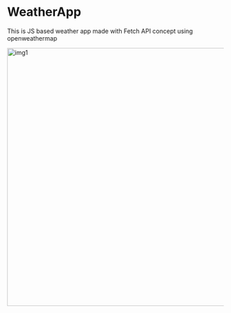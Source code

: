 # WeatherApp
This is JS based weather app made with Fetch API concept using openweathermap 

  <img width="600" alt="img1" src="https://github.com/AritraChakraborty2003/WeatherApp/assets/107548404/62906eb1-c61a-42f9-a125-7a2a5c4dbcd5">
